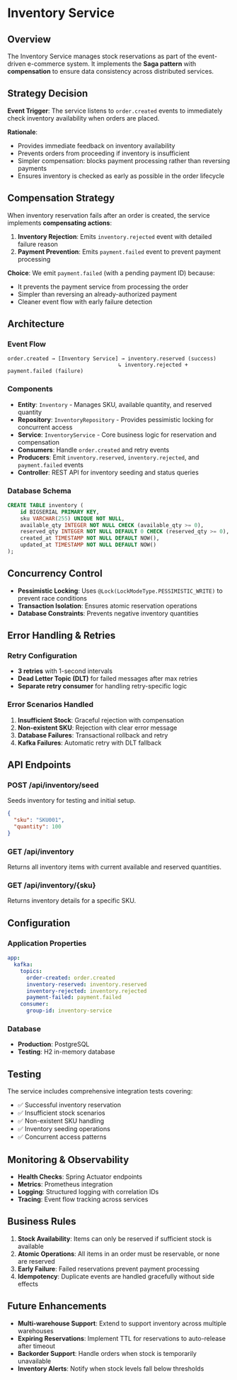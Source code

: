 # Inventory Service

## Overview

The Inventory Service manages stock reservations as part of the event-driven e-commerce system. It implements the **Saga pattern** with **compensation** to ensure data consistency across distributed services.

## Strategy Decision

**Event Trigger**: The service listens to `order.created` events to immediately check inventory availability when orders are placed.

**Rationale**: 
- Provides immediate feedback on inventory availability
- Prevents orders from proceeding if inventory is insufficient
- Simpler compensation: blocks payment processing rather than reversing payments
- Ensures inventory is checked as early as possible in the order lifecycle

## Compensation Strategy

When inventory reservation fails after an order is created, the service implements **compensating actions**:

1. **Inventory Rejection**: Emits `inventory.rejected` event with detailed failure reason
2. **Payment Prevention**: Emits `payment.failed` event to prevent payment processing

**Choice**: We emit `payment.failed` (with a pending payment ID) because:
- It prevents the payment service from processing the order
- Simpler than reversing an already-authorized payment
- Cleaner event flow with early failure detection

## Architecture

### Event Flow

```
order.created → [Inventory Service] → inventory.reserved (success)
                                   ↳ inventory.rejected + payment.failed (failure)
```

### Components

- **Entity**: `Inventory` - Manages SKU, available quantity, and reserved quantity
- **Repository**: `InventoryRepository` - Provides pessimistic locking for concurrent access
- **Service**: `InventoryService` - Core business logic for reservation and compensation
- **Consumers**: Handle `order.created` and retry events
- **Producers**: Emit `inventory.reserved`, `inventory.rejected`, and `payment.failed` events
- **Controller**: REST API for inventory seeding and status queries

### Database Schema

```sql
CREATE TABLE inventory (
    id BIGSERIAL PRIMARY KEY,
    sku VARCHAR(255) UNIQUE NOT NULL,
    available_qty INTEGER NOT NULL CHECK (available_qty >= 0),
    reserved_qty INTEGER NOT NULL DEFAULT 0 CHECK (reserved_qty >= 0),
    created_at TIMESTAMP NOT NULL DEFAULT NOW(),
    updated_at TIMESTAMP NOT NULL DEFAULT NOW()
);
```

## Concurrency Control

- **Pessimistic Locking**: Uses `@Lock(LockModeType.PESSIMISTIC_WRITE)` to prevent race conditions
- **Transaction Isolation**: Ensures atomic reservation operations
- **Database Constraints**: Prevents negative inventory quantities

## Error Handling & Retries

### Retry Configuration
- **3 retries** with 1-second intervals
- **Dead Letter Topic (DLT)** for failed messages after max retries
- **Separate retry consumer** for handling retry-specific logic

### Error Scenarios Handled
1. **Insufficient Stock**: Graceful rejection with compensation
2. **Non-existent SKU**: Rejection with clear error message
3. **Database Failures**: Transactional rollback and retry
4. **Kafka Failures**: Automatic retry with DLT fallback

## API Endpoints

### POST /api/inventory/seed
Seeds inventory for testing and initial setup.

```json
{
  "sku": "SKU001",
  "quantity": 100
}
```

### GET /api/inventory
Returns all inventory items with current available and reserved quantities.

### GET /api/inventory/{sku}
Returns inventory details for a specific SKU.

## Configuration

### Application Properties
```yaml
app:
  kafka:
    topics:
      order-created: order.created
      inventory-reserved: inventory.reserved
      inventory-rejected: inventory.rejected
      payment-failed: payment.failed
    consumer:
      group-id: inventory-service
```

### Database
- **Production**: PostgreSQL
- **Testing**: H2 in-memory database

## Testing

The service includes comprehensive integration tests covering:
- ✅ Successful inventory reservation
- ✅ Insufficient stock scenarios
- ✅ Non-existent SKU handling
- ✅ Inventory seeding operations
- ✅ Concurrent access patterns

## Monitoring & Observability

- **Health Checks**: Spring Actuator endpoints
- **Metrics**: Prometheus integration
- **Logging**: Structured logging with correlation IDs
- **Tracing**: Event flow tracking across services

## Business Rules

1. **Stock Availability**: Items can only be reserved if sufficient stock is available
2. **Atomic Operations**: All items in an order must be reservable, or none are reserved
3. **Early Failure**: Failed reservations prevent payment processing
4. **Idempotency**: Duplicate events are handled gracefully without side effects

## Future Enhancements

- **Multi-warehouse Support**: Extend to support inventory across multiple warehouses
- **Expiring Reservations**: Implement TTL for reservations to auto-release after timeout
- **Backorder Support**: Handle orders when stock is temporarily unavailable
- **Inventory Alerts**: Notify when stock levels fall below thresholds
